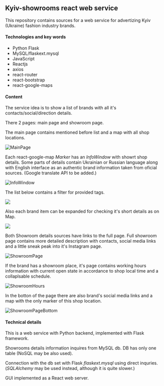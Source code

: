 ## Kyiv-showrooms react web service

This repository contains sources for a web service for advertizing Kyiv (Ukraine) fashion industry brands.

#### Technologies and key words

- Python Flask
- MySQL/flaskext.mysql
- JavaScript
- Reactjs
- axios
- react-router
- react-bootstrap
- react-google-maps

#### Content

The service idea is to show a list of brands with all it's contacts/social/direction details.

There 2 pages: main page and showroom page.

The main page contains mentioned before list and a map with all shop locations.

![MainPage](https://monosnap.com/file/JqtcGZsSBKepuTRxaRIT2RfNzec8nW)

Each react-google-map *Marker* has an *InfoWindow* with showrt shop details. Some parts of details contain Ukrainian or Russian language along with English interface as an authentic brand information taken from oficial sources. (Google translate API to be added.)

![InfoWindow](https://monosnap.com/file/7SZbzRHJl35p5Cx8hc2C0xIVraJaNa)

The list below contains a filter for provided tags.

![](https://monosnap.com/file/4f47MWmFWQGc8f2aQhZD8RuYJnBXT4)

Also each brand item can be expanded for checking it's short details as on Map.

![](https://monosnap.com/file/PWlpIkBjkTLYAzYCBBOwaL6E9ZxENP)

Both Showroom details sources have links to the full page. Full showroom page contains more detailed description with contacts, social media links and a little sneak peak into it's Instagram page.

![ShowroomPage](https://monosnap.com/file/pLhapDuD5zlSPVPI8eVTZtYAXNn6LV)

If the brand has a showroom place, it's page contains working hours information with current open state in accordance to shop local time and a collaplsable schedule.

![ShowroomHours](https://monosnap.com/file/IRQG2Od0eRral6NfmucJGoVdM3fJgl)

In the botton of the page there are also brand's social media links and a map with the only marker of this shop location.

![ShowroomPageBottom](https://monosnap.com/file/wMTNjLP6La5DstnE290N5WJOuEF5Yb)



#### Technical details

This is a web service with Python backend, implemented with Flask framework.

Showrooms details information inquires from MySQL db. DB has only one table (NoSQL may be also used).

Connection with the db set with Flask *flaskext.mysql* using direct inquries. (*SQLAlchemy* may be used instead, although it is quite slower.)

GUI implemented as a React web server.





